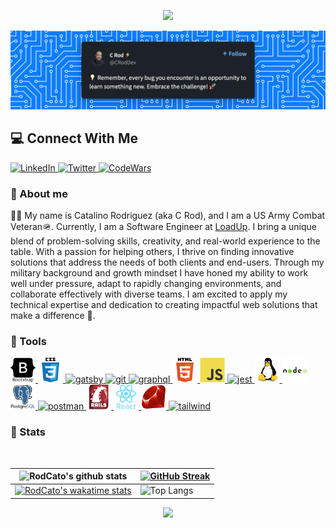 
<p align="center">
 <a href="https://github.com/RodCato"><img src="https://readme-typing-svg.herokuapp.com/?lines=🪄%20Hi,%20I'm%20Catalino%20(aka%20C%20Rod)%20;🪄%20Software%20Engineer;🪄%20Multi-Potentialite%20Extraordinaire&font=Josefin%20Sans&center=true&width=650&height=90&weight=700&color=0c7dff&vCenter=true&size=35%42"></a> 
</p>
<p align="center"> <img src="tweetbanner1.png">
 </p>

## 💻 Connect With Me
<a href="https://www.linkedin.com/in/catalinorodriguez/" target="_blank" rel="noopener noreferrer">
  <img src="https://img.shields.io/badge/LinkedIn-0077B5?style=for-the-badge&logo=linkedin&logoColor=white" alt="LinkedIn">
 </a>
 <a href="https://www.twitter.com/CRodDev" target="_blank" rel="noopener noreferrer">
 <img src="https://img.shields.io/badge/Twitter-1DA1F2?style=for-the-badge&logo=twitter&logoColor=white" alt="Twitter" />
 </a> 
  <a href="https://www.codewars.com/r/pi9_Uw" target="_blank" rel="noopener noreferrer">
   <img src="https://www.codewars.com/users/CRodDev/badges/micro" alt="CodeWars">
 </a> </br>
 <h3 align="left">🤔 About me</h3>
 <p>👋🏽 My name is Catalino Rodriguez (aka C Rod), and I am a US Army Combat Veteran🪖. Currently, I am a Software Engineer at <a href="https://goloadup.com" target="_blank" rel="noreferrer">LoadUp</a>. I bring a unique blend of problem-solving skills, creativity, and real-world experience to the table. With a passion for helping others, I thrive on finding innovative solutions that address the needs of both clients and end-users. Through my military background and growth mindset I have honed my ability to work well under pressure, adapt to rapidly changing environments, and collaborate effectively with diverse teams. I am excited to apply my technical expertise and dedication to creating impactful web solutions that make a difference 🚀.</p>

  <h3 align="left">🧰 Tools</h3>
<p align="left">  <a href="https://getbootstrap.com" target="_blank" rel="noreferrer"> <img src="https://raw.githubusercontent.com/devicons/devicon/master/icons/bootstrap/bootstrap-plain-wordmark.svg" alt="bootstrap" width="40" height="40"/> </a> <a href="https://www.w3schools.com/css/" target="_blank" rel="noreferrer"> <img src="https://raw.githubusercontent.com/devicons/devicon/master/icons/css3/css3-original-wordmark.svg" alt="css3" width="40" height="40"/> </a> <a href="https://www.gatsbyjs.com/" target="_blank" rel="noreferrer"> <img src="https://www.vectorlogo.zone/logos/gatsbyjs/gatsbyjs-icon.svg" alt="gatsby" width="40" height="40"/> </a> <a href="https://git-scm.com/" target="_blank" rel="noreferrer"> <img src="https://www.vectorlogo.zone/logos/git-scm/git-scm-icon.svg" alt="git" width="40" height="40"/> </a> <a href="https://graphql.org" target="_blank" rel="noreferrer"> <img src="https://www.vectorlogo.zone/logos/graphql/graphql-icon.svg" alt="graphql" width="40" height="40"/> </a> <a href="https://www.w3.org/html/" target="_blank" rel="noreferrer"> <img src="https://raw.githubusercontent.com/devicons/devicon/master/icons/html5/html5-original-wordmark.svg" alt="html5" width="40" height="40"/> </a> <a href="https://developer.mozilla.org/en-US/docs/Web/JavaScript" target="_blank" rel="noreferrer"> <img src="https://raw.githubusercontent.com/devicons/devicon/master/icons/javascript/javascript-original.svg" alt="javascript" width="40" height="40"/> </a> <a href="https://jestjs.io" target="_blank" rel="noreferrer"> <img src="https://www.vectorlogo.zone/logos/jestjsio/jestjsio-icon.svg" alt="jest" width="40" height="40"/> </a> <a href="https://www.linux.org/" target="_blank" rel="noreferrer"> <img src="https://raw.githubusercontent.com/devicons/devicon/master/icons/linux/linux-original.svg" alt="linux" width="40" height="40"/> </a> <a href="https://nodejs.org" target="_blank" rel="noreferrer"> <img src="https://raw.githubusercontent.com/devicons/devicon/master/icons/nodejs/nodejs-original-wordmark.svg" alt="nodejs" width="40" height="40"/> </a> <a href="https://www.postgresql.org" target="_blank" rel="noreferrer"> <img src="https://raw.githubusercontent.com/devicons/devicon/master/icons/postgresql/postgresql-original-wordmark.svg" alt="postgresql" width="40" height="40"/> </a> <a href="https://postman.com" target="_blank" rel="noreferrer"> <img src="https://www.vectorlogo.zone/logos/getpostman/getpostman-icon.svg" alt="postman" width="40" height="40"/> </a> <a href="https://rubyonrails.org" target="_blank" rel="noreferrer"> <img src="https://raw.githubusercontent.com/devicons/devicon/master/icons/rails/rails-original-wordmark.svg" alt="rails" width="40" height="40"/> </a> <a href="https://reactjs.org/" target="_blank" rel="noreferrer"> <img src="https://raw.githubusercontent.com/devicons/devicon/master/icons/react/react-original-wordmark.svg" alt="react" width="40" height="40"/> </a> <a href="https://www.ruby-lang.org/en/" target="_blank" rel="noreferrer"> <img src="https://raw.githubusercontent.com/devicons/devicon/master/icons/ruby/ruby-original.svg" alt="ruby" width="40" height="40"/> </a> <a href="https://tailwindcss.com/" target="_blank" rel="noreferrer"> <img src="https://www.vectorlogo.zone/logos/tailwindcss/tailwindcss-icon.svg" alt="tailwind" width="40" height="40"/> </a> </p>
 <h3 align="left">🧮 Stats </h3>
<div align="center">
 <br />


|![RodCato's github stats](https://github-readme-stats.vercel.app/api?username=RodCato&show_icons=true&theme=transparent)|[![GitHub Streak](https://github-readme-streak-stats.herokuapp.com?user=RodCato&theme=transparent&border_radius=4.6)](https://crod.dev) 
| --- | --- |
|[![RodCato's wakatime stats](https://github-readme-stats.vercel.app/api/wakatime?username=36909aee-5bcd-487e-ba59-26e85f89c050&theme=transparent)](https://wakatime.com/@RodCato)|![Top Langs](https://github-readme-stats.vercel.app/api/top-langs/?username=RodCato&layout=compact&theme=transparent)|

</div>
<p align="center">
 <a href="https://github.com/RodCato"><img src="https://readme-typing-svg.herokuapp.com/?lines=🛠️%20Available%20to%20collaborate%20on%20projects🤝;🪄%20Thanks%20for%20stopping%20by🙌🏽!&font=Josefin%20Sans&center=true&width=650&height=90&weight=700&color=0c7dff&vCenter=true&size=35%42"></a> 
</p>

